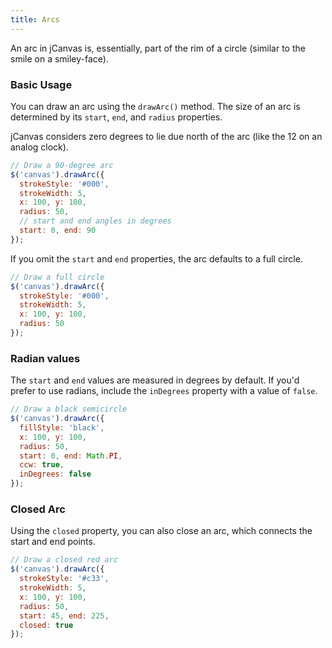 ```yaml
---
title: Arcs
---
```


An arc in jCanvas is, essentially, part of the rim of a circle (similar to the smile on a smiley-face).

### Basic Usage

You can draw an arc using the `drawArc()` method. The size of an arc is determined by its `start`, `end`, and `radius` properties.

jCanvas considers zero degrees to lie due north of the arc (like the 12 on an analog clock).

```js
// Draw a 90-degree arc
$('canvas').drawArc({
  strokeStyle: '#000',
  strokeWidth: 5,
  x: 100, y: 100,
  radius: 50,
  // start and end angles in degrees
  start: 0, end: 90
});
```

If you omit the `start` and `end` properties, the arc defaults to a full circle.

```js
// Draw a full circle
$('canvas').drawArc({
  strokeStyle: '#000',
  strokeWidth: 5,
  x: 100, y: 100,
  radius: 50
});
```

### Radian values

The `start` and `end` values are measured in degrees by default. If you'd prefer to use radians, include the `inDegrees` property with a value of `false`.

```js
// Draw a black semicircle
$('canvas').drawArc({
  fillStyle: 'black',
  x: 100, y: 100,
  radius: 50,
  start: 0, end: Math.PI,
  ccw: true,
  inDegrees: false
});
```

### Closed Arc

Using the `closed` property, you can also close an arc, which connects the start and end points.

```js
// Draw a closed red arc
$('canvas').drawArc({
  strokeStyle: '#c33',
  strokeWidth: 5,
  x: 100, y: 100,
  radius: 50,
  start: 45, end: 225,
  closed: true
});
```
